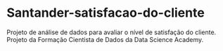 # Santander-satisfacao-do-cliente
Projeto de análise de dados para avaliar o nível de satisfação do cliente.
Projeto da Formação Cientista de Dados da Data Science Academy.
